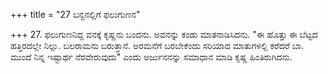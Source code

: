 +++
title = "27 ಬನ್ದನಲ್ಲಿಗೆ ಫಲುಗುಣನ"

+++
27. ಫಲುಗುಣನಿದ್ದ ವನಕ್ಕೆ ಕೃಷ್ಣನು ಬಂದನು. ಅವನನ್ನು ಕಂಡು ಮಾತನಾಡಿಸಿದನು. "ಈ ಹೊತ್ತು ಈ ಬೆಟ್ಟದ ಹತ್ತಿರದಲ್ಲೇ ನಿಲ್ಲು. ಬಲರಾಮನು ಬರುತ್ತಾನೆ. ಅರಮನೆಗೆ ಬರಬೇಕೆಂದು ಸರಿಯಾದ ಮಾತುಗಳಲ್ಲಿ ಕರೆದರೆ ಬಾ. ಮುಂದೆ ನಿನ್ನ ಇಷ್ಟಾರ್ಥ ನೆರವೇರುವುದು" ಎಂದು ಅರ್ಜುನನನ್ನು ಸಮಾಧಾನ ಮಾಡಿ ಕೃಷ್ಣ ಹಿಂತಿರುಗಿದನು.
